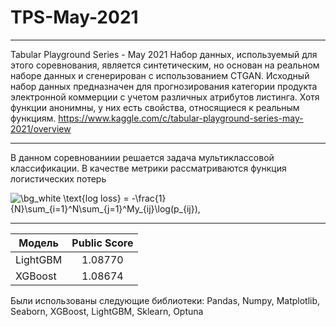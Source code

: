 # TPS-May-2021
____
Tabular Playground Series - May 2021
Набор данных, используемый для этого соревнования, является синтетическим, но основан на реальном наборе данных и сгенерирован с использованием CTGAN. Исходный набор данных предназначен для прогнозирования категории продукта электронной коммерции с учетом различных атрибутов листинга. Хотя функции анонимны, у них есть свойства, относящиеся к реальным функциям. https://www.kaggle.com/c/tabular-playground-series-may-2021/overview
____

В данном соревнованиии решается задача мультиклассовой классификации. В качестве метрики рассматриваются функция логистических потерь

<img src="https://latex.codecogs.com/png.image?\dpi{110}&space;\bg_white&space;\text{log&space;loss}&space;=&space;-\frac{1}{N}\sum_{i=1}^N\sum_{j=1}^My_{ij}\log(p_{ij}),&space;" title="\bg_white \text{log loss} = -\frac{1}{N}\sum_{i=1}^N\sum_{j=1}^My_{ij}\log(p_{ij}), " />

____

| Модель | Public Score|
|----------------|:---------:|
| LightGBM |1.08770 |
| XGBoost | 1.08674 | 

Были использованы следующие библиотеки: Pandas, Numpy, Matplotlib, Seaborn, XGBoost, LightGBM, Sklearn, Optuna
